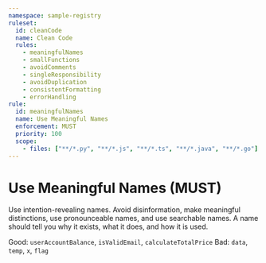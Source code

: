 ```yaml
---
namespace: sample-registry
ruleset:
  id: cleanCode
  name: Clean Code
  rules:
    - meaningfulNames
    - smallFunctions
    - avoidComments
    - singleResponsibility
    - avoidDuplication
    - consistentFormatting
    - errorHandling
rule:
  id: meaningfulNames
  name: Use Meaningful Names
  enforcement: MUST
  priority: 100
  scope:
    - files: ["**/*.py", "**/*.js", "**/*.ts", "**/*.java", "**/*.go"]
---
```


# Use Meaningful Names (MUST)

Use intention-revealing names. Avoid disinformation, make meaningful distinctions, use pronounceable names, and use searchable names. A name should tell you why it exists, what it does, and how it is used.

Good: `userAccountBalance`, `isValidEmail`, `calculateTotalPrice`
Bad: `data`, `temp`, `x`, `flag`
